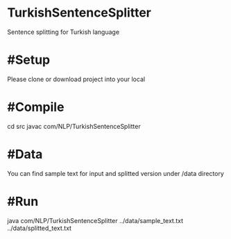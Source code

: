 # TurkishSentenceSplitter
Sentence splitting for Turkish language

# #Setup
Please clone or download project into your local

# #Compile
cd src
javac com/NLP/TurkishSentenceSplitter 

# #Data
You can find sample text for input and splitted version under /data directory

# #Run
java com/NLP/TurkishSentenceSplitter ../data/sample_text.txt ../data/splitted_text.txt
